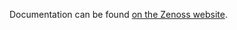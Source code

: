 Documentation can be found [on the Zenoss website](https://www.zenoss.com/product/zenpacks/microsoft-windows).
